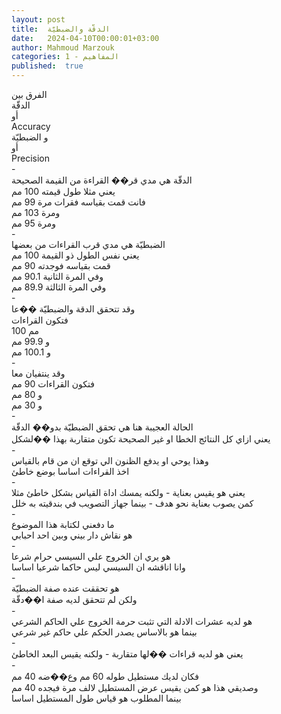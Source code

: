 ```yaml
---
layout: post
title:  الدقّة والضبطيّة
date:   2024-04-10T00:00:01+03:00
author: Mahmoud Marzouk
categories: 1 - المفاهيم
published:  true
---
```

الفرق بين\
الدقّة\
أو\
Accuracy\
و الضبطيّة\
أو\
Precision\
-\
الدقّة هي مدي قر�� القراءة من القيمة الصحيحة\
يعني مثلا طول قيمته 100 مم\
فانت قمت بقياسه فقرات مرة 99 مم\
ومرة 103 مم\
ومرة 95 مم\
-\
الضبطيّة هي مدي قرب القراءات من بعضها\
يعني نفس الطول ذو القيمة 100 مم\
قمت بقياسه فوجدته 90 مم\
وفي المرة الثانية 90.1 مم\
وفي المرة الثالثة 89.9 مم\
-\
وقد تتحقق الدقة والضبطيّة ��عا\
فتكون القراءات\
100 مم\
و 99.9 مم\
و 100.1 مم\
-\
وقد ينتفيان معا\
فتكون القراءات 90 مم\
و 80 مم\
و 30 مم\
-\
الحالة العجيبة هنا هي تحقق الضبطيّة بدو�� الدقّة\
يعني ازاي كل النتائج الخطا او غير الصحيحة تكون متقاربة بهذا
��لشكل\
-\
وهذا يوحي او يدفع الظنون الي توقع ان من قام بالقياس\
اخذ القراءات اساسا بوضع خاطئ\
-\
يعني هو يقيس بعناية - ولكنه يمسك اداة القياس بشكل خاطئ
مثلا\
كمن يصوب بعناية نحو هدف - بينما جهاز التصويب في بندقيته به
خلل\
-\
ما دفعني لكتابة هذا الموضوع\
هو نقاش دار بيني وبين احد احبابي\
-\
هو يري ان الخروج علي السيسي حرام شرعا\
وانا اناقشه ان السيسي ليس حاكما شرعيا اساسا\
-\
هو تحققت عنده صفة الضبطيّة\
ولكن لم تتحقق لديه صفة ا��دقّة\
-\
هو لديه عشرات الادلة التي تثبت حرمة الخروج علي الحاكم
الشرعي\
بينما هو بالاساس يصدر الحكم علي حاكم غير شرعي\
-\
يعني هو لديه قراءات ��لها متقاربة - ولكنه يقيس البعد الخاطئ\
-\
فكان لديك مستطيل طوله 60 مم وع��ضه 40 مم\
وصديقي هذا هو كمن يقيس عرض المستطيل لالف مرة فيجده 40 مم\
بينما المطلوب هو قياس طول المستطيل اساسا
